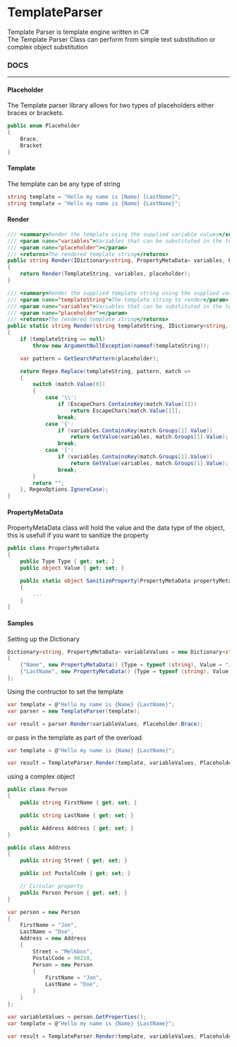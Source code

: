 # TemplateParser
Template Parser is template engine written in C# </br>
The Template Parser Class can perform from simple text substitution or complex object substitution

### DOCS
---------------------------------------------------------------------------------------------------
#### Placeholder
The Template parser library allows for two types of placeholders either braces or brackets.

```csharp
public enum Placeholder
{
    Brace,
    Bracket
}
```

#### Template
The template can be any type of string
```csharp
string template = "Hello my name is [Name] [LastName]";
string template = "Hello my name is {Name} {LastName}";
```

#### Render
```csharp
/// <summary>Render the template using the supplied variable values</summary>
/// <param name="variables">Variables that can be substituted in the template string</param>
/// <param name="placeholder"></param>
/// <returns>The rendered template string</returns>
public string Render(IDictionary<string, PropertyMetaData> variables, Placeholder placeholder)
{
    return Render(TemplateString, variables, placeholder);
}
```
```csharp
/// <summary>Render the supplied template string using the supplied variable values</summary>
/// <param name="templateString">The template string to render</param>
/// <param name="variables">Variables that can be substituted in the template string</param>
/// <param name="placeholder"></param>
/// <returns>The rendered template string</returns>
public static string Render(string templateString, IDictionary<string, PropertyMetaData> variables, Placeholder placeholder)
{
    if (templateString == null)
        throw new ArgumentNullException(nameof(templateString));

    var pattern = GetSearchPattern(placeholder);

    return Regex.Replace(templateString, pattern, match =>
    {
        switch (match.Value[0])
        {
            case '\\':
                if (EscapeChars.ContainsKey(match.Value[1]))
                    return EscapeChars[match.Value[1]];
                break;
            case '{':
                if (variables.ContainsKey(match.Groups[1].Value))
                    return GetValue(variables, match.Groups[1].Value);
                break;
            case '[':
                if (variables.ContainsKey(match.Groups[1].Value))
                    return GetValue(variables, match.Groups[1].Value);
                break;
        }
        return "";
    }, RegexOptions.IgnoreCase);
}
```

#### PropertyMetaData
PropertyMetaData class will hold the value and the data type of the object, this is usefull if you want to sanitize the property
```csharp
public class PropertyMetaData
{
    public Type Type { get; set; }
    public object Value { get; set; }

    public static object SanitizeProperty(PropertyMetaData propertyMetaData)
    {
        ...
    }
}
```

#### Samples
Setting up the Dictionary
```csharp
Dictionary<string, PropertyMetaData> variableValues = new Dictionary<string, PropertyMetaData>
{
    {"Name", new PropertyMetaData() {Type = typeof (string), Value = "Jon"}},
    {"LastName", new PropertyMetaData() {Type = typeof (string), Value = "Doe"}},
};
```
Using the contructor to set the template
```csharp
var template = @"Hello my name is {Name} {LastName}";
var parser = new TemplateParser(template);

var result = parser.Render(variableValues, Placeholder.Brace);
```
or pass in the template as part of the overload
```csharp
var template = @"Hello my name is {Name} {LastName}";

var result = TemplateParser.Render(template, variableValues, Placeholder.Brace);
```

using a complex object
```csharp
public class Person
{
    public string FirstName { get; set; }

    public string LastName { get; set; }

    public Address Address { get; set; }
}

public class Address
{
    public string Street { get; set; }

    public int PostalCode { get; set; }

    // Circular property
    public Person Person { get; set; }
}

var person = new Person
{
    FirstName = "Jon",
    LastName = "Doe",
    Address = new Address
    {
        Street = "Melkbos",
        PostalCode = 90210,
        Person = new Person
        {
            FirstName = "Jon",
            LastName = "Doe",
        }
    }
};

var variableValues = person.GetProperties();
var template = @"Hello my name is {Name} {LastName}";

var result = TemplateParser.Render(template, variableValues, Placeholder.Brace);

```